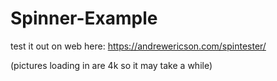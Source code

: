 # Spinner-Example

test it out on web here:
https://andrewericson.com/spintester/

(pictures loading in are 4k so it may take a while)
